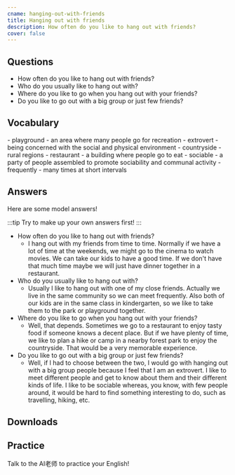 ```yaml
---
cname: hanging-out-with-friends
title: Hanging out with friends
description: How often do you like to hang out with friends?
cover: false
---
```

<banner></banner>

## Questions

- How often do you like to hang out with friends?
- Who do you usually like to hang out with?
- Where do you like to go when you hang out with your friends?
- Do you like to go out with a big group or just few friends?

## Vocabulary

<vocab-list>
- playground
  - an area where many people go for recreation  
- extrovert
  - being concerned with the social and physical environment  
- countryside
  - rural regions  
- restaurant
  - a building where people go to eat  
- sociable
  - a party of people assembled to promote sociability and communal activity  
- frequently
  - many times at short intervals

<!-- blank -->

</vocab-list>

## Answers
Here are some model answers!

:::tip
Try to make up your own answers first!
:::

- How often do you like to hang out with friends?
  - I hang out with my friends from time to time. Normally if we have a lot of time at the weekends, we might go to the cinema to watch movies. We can take our kids to have a good time. If we don&#39;t have that much time maybe we will just have dinner together in a restaurant.
- Who do you usually like to hang out with?
  - Usually I like to hang out with one of my close friends. Actually we live in the same community so we can meet frequently. Also both of our kids are in the same class in kindergarten, so we like to take them to the park or playground together.
- Where do you like to go when you hang out with your friends?
  - Well, that depends. Sometimes we go to a restaurant to enjoy tasty food if someone knows a decent place. But if we have plenty of time, we like to plan a hike or camp in a nearby forest park to enjoy the countryside. That would be a very memorable experience.
- Do you like to go out with a big group or just few friends?
  - Well, if I had to choose between the two, I would go with hanging out with a big group people because I feel that I am an extrovert. I like to meet different people and get to know about them and their different kinds of life. I like to be sociable whereas, you know, with few people around, it would be hard to find something interesting to do, such as travelling, hiking, etc.

## Downloads
<downloads></downloads>

## Practice
Talk to the AI老师 to practice your English!
<qrfooter></qrfooter>




